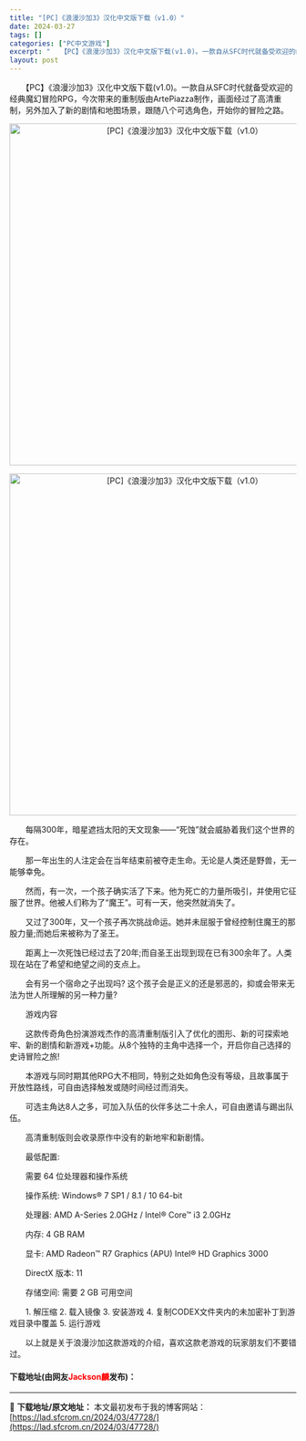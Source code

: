 ```yaml
---
title: "[PC]《浪漫沙加3》汉化中文版下载（v1.0）"
date: 2024-03-27
tags: []
categories: ["PC中文游戏"]
excerpt: "　　【PC】《浪漫沙加3》汉化中文版下载(v1.0)。一款自从SFC时代就备受欢迎的经典魔幻冒险RPG，今次带来的重制版由ArtePiazza制作，画面经过了高清重制，另外加入了新的剧情和地图场景，跟随八个可选角色，开始你的冒险之路。 　　每隔300年，暗星遮挡太阳的天文现象&mdash;&amp;mdas&hellip;"
layout: post
---
```


 <p>　　【PC】《浪漫沙加3》汉化中文版下载(v1.0)。一款自从SFC时代就备受欢迎的经典魔幻冒险RPG，今次带来的重制版由ArtePiazza制作，画面经过了高清重制，另外加入了新的剧情和地图场景，跟随八个可选角色，开始你的冒险之路。</p> <p align="center"><img align="" border="0" src="https://lad.sfcrom.cn/wp-content/uploads/2024/03/20240327_660377a33117c.webp" width="600" alt="[PC]《浪漫沙加3》汉化中文版下载（v1.0）" /></p> <p align="center"><img align="" border="0" src="https://lad.sfcrom.cn/wp-content/uploads/2024/03/20240327_660377a38397c.webp" width="600" alt="[PC]《浪漫沙加3》汉化中文版下载（v1.0）" /></p> <p>　　每隔300年，暗星遮挡太阳的天文现象&mdash;&mdash;&ldquo;死蚀&rdquo;就会威胁着我们这个世界的存在。</p> <p>　　那一年出生的人注定会在当年结束前被夺走生命。无论是人类还是野兽，无一能够幸免。</p> <p>　　然而，有一次，一个孩子确实活了下来。他为死亡的力量所吸引，并使用它征服了世界。他被人们称为了&ldquo;魔王&rdquo;。可有一天，他突然就消失了。</p> <p>　　又过了300年，又一个孩子再次挑战命运。她并未屈服于曾经控制住魔王的那股力量;而她后来被称为了圣王。</p> <p>　　距离上一次死蚀已经过去了20年;而自圣王出现到现在已有300余年了。人类现在站在了希望和绝望之间的支点上。</p> <p>　　会有另一个宿命之子出现吗? 这个孩子会是正义的还是邪恶的，抑或会带来无法为世人所理解的另一种力量?</p> <p>　　游戏内容</p> <p>　　这款传奇角色扮演游戏杰作的高清重制版引入了优化的图形、新的可探索地牢、新的剧情和新游戏+功能。从8个独特的主角中选择一个，开启你自己选择的史诗冒险之旅!</p> <p>　　本游戏与同时期其他RPG大不相同，特别之处如角色没有等级，且故事属于开放性路线，可自由选择触发或随时间经过而消失。</p> <p>　　可选主角达8人之多，可加入队伍的伙伴多达二十余人，可自由邀请与踢出队伍。</p> <p>　　高清重制版则会收录原作中没有的新地牢和新剧情。</p> <p>　　最低配置:</p> <p>　　需要 64 位处理器和操作系统</p> <p>　　操作系统: Windows&reg; 7 SP1 / 8.1 / 10 64-bit</p> <p>　　处理器: AMD A-Series 2.0GHz / Intel&reg; Core&trade; i3 2.0GHz</p> <p>　　内存: 4 GB RAM</p> <p>　　显卡: AMD Radeon&trade; R7 Graphics (APU) Intel&reg; HD Graphics 3000</p> <p>　　DirectX 版本: 11</p> <p>　　存储空间: 需要 2 GB 可用空间</p> <p>　　1. 解压缩 2. 载入镜像 3. 安装游戏 4. 复制CODEX文件夹内的未加密补丁到游戏目录中覆盖 5. 运行游戏</p> <p>　　以上就是关于浪漫沙加这款游戏的介绍，喜欢这款老游戏的玩家朋友们不要错过。</p> <p><h4>下载地址(由网友<font color="red">Jackson麟</font>发布)：</h4></p> 

---
📖 **下载地址/原文地址：** 本文最初发布于我的博客网站：[https://lad.sfcrom.cn/2024/03/47728/](https://lad.sfcrom.cn/2024/03/47728/)
